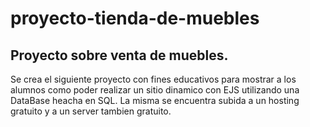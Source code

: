 # proyecto-tienda-de-muebles

## Proyecto sobre venta de muebles.

Se crea el siguiente proyecto con fines educativos para mostrar a los alumnos como poder realizar un sitio dinamico con EJS utilizando una DataBase 
heacha en SQL.
La misma se encuentra subida a  un hosting gratuito y a un server tambien gratuito.

